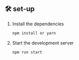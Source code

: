 ## 🛠 set-up

1. Install the dependencies

   ```sh
   npm install or yarn
   ```

2. Start the development server

   ```sh
   npm run start
